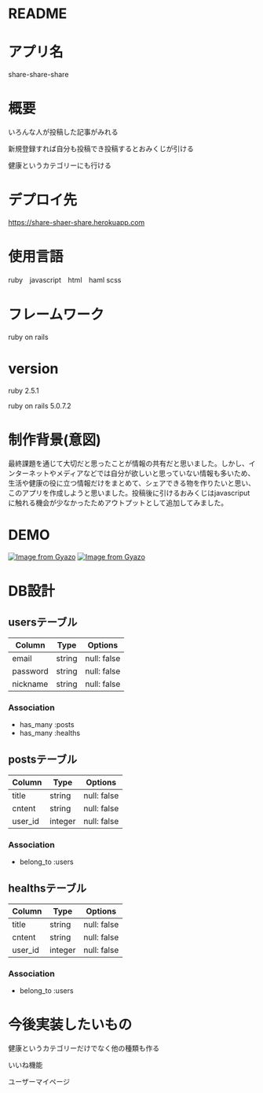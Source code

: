 # README
# アプリ名　

share-share-share
# 概要
いろんな人が投稿した記事がみれる

新規登録すれば自分も投稿でき投稿するとおみくじが引ける

健康というカテゴリーにも行ける
# デプロイ先　
https://share-shaer-share.herokuapp.com
# 使用言語
ruby　javascript　html　haml scss
# フレームワーク
ruby on rails
# version
ruby 2.5.1

ruby on rails 5.0.7.2
# 制作背景(意図)
最終課題を通じて大切だと思ったことが情報の共有だと思いました。しかし、インターネットやメディアなどでは自分が欲しいと思っていない情報も多いため、
生活や健康の役に立つ情報だけをまとめて、シェアできる物を作りたいと思い、このアプリを作成しようと思いました。投稿後に引けるおみくじはjavascriputに触れる機会が少なかったためアウトプットとして追加してみました。

# DEMO
[![Image from Gyazo](https://i.gyazo.com/5a1aec0d2fb6689fa61e655e129bbc30.png)](https://gyazo.com/5a1aec0d2fb6689fa61e655e129bbc30)
[![Image from Gyazo](https://i.gyazo.com/38bc9fb4dd466847bac5b8b3f1093b6e.png)](https://gyazo.com/38bc9fb4dd466847bac5b8b3f1093b6e)

# DB設計
## usersテーブル
|Column|Type|Options|
|------|----|-------|
|email|string|null: false|
|password|string|null: false|
|nickname|string|null: false|
### Association
- has_many :posts
- has_many :healths
## postsテーブル
|Column|Type|Options|
|------|----|-------|
|title|string|null: false|
|cntent|string|null: false|
|user_id|integer|null: false|
### Association
- belong_to :users

## healthsテーブル
|Column|Type|Options|
|------|----|-------|
|title|string|null: false|
|cntent|string|null: false|
|user_id|integer|null: false|
### Association
- belong_to :users
# 今後実装したいもの
健康というカテゴリーだけでなく他の種類も作る

いいね機能

ユーザーマイページ
